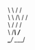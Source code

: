 \       \        /       /                               
 \       \  /\  /       /                                         
  \       \/  \/       /                                           
   \      /____\      /                                        
    \____/      \____/                                                
                                                             
                                                             
